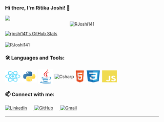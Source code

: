 ### Hi there, I'm Ritika Joshi! 👋

<div align="left">
  <a href="https://github.com/RJoshi141">
    <img height="180em" src="https://github-readme-stats.vercel.app/api/top-langs/?username=RJoshi141&layout=compact" />
  </a>
</div>

<div align="center">
  <img height="180em" src="https://github-readme-streak-stats.herokuapp.com/?user=RJoshi141&" alt="RJoshi141" />
</div>

  <a href="https://awesome-github-stats.azurewebsites.net/index.html??cardType=github&theme=gotham&preferLogin=true">    <img  alt="rjoshi141's GitHub Stats" src="https://awesome-github-stats.azurewebsites.net/user-stats/rjoshi141?cardType=github&theme=gotham&preferLogin=true" />  </a>

<div align="left" style="margin: 20px 0;">
  <img src="https://komarev.com/ghpvc/?username=RJoshi141&label=Profile%20views&color=0e75b6&style=flat" alt="RJoshi141" />
</div>

### 🛠️ Languages and Tools:

<div align="left" style="margin: 20px 0;">
  <img align="center" alt="React" height="40" width="50" src="https://raw.githubusercontent.com/devicons/devicon/master/icons/react/react-original.svg">
  <img align="center" alt="Python" height="40" width="50" src="https://raw.githubusercontent.com/devicons/devicon/master/icons/python/python-original.svg">
  <img align="center" alt="Java" height="50" width="50" src="https://raw.githubusercontent.com/devicons/devicon/master/icons/java/java-original.svg">
  <img align="center" alt="Csharp" height="40" width="40" src="https://user-images.githubusercontent.com/99184393/180462270-ea4a249c-627c-4479-9431-5c3fd25454c4.png">
  <img align="center" alt="HTML" height="40" width="30" src="https://raw.githubusercontent.com/devicons/devicon/master/icons/html5/html5-original.svg">
  <img align="center" alt="CSS" height="40" width="50" src="https://raw.githubusercontent.com/devicons/devicon/master/icons/css3/css3-original.svg">
  <img align="center" alt="JavaScript" height="40" width="50" src="https://raw.githubusercontent.com/devicons/devicon/master/icons/javascript/javascript-plain.svg">
</div>

### 📫 Connect with me:

<div align="left" style="margin: 20px 0;">
  <a href="https://www.linkedin.com/in/ritika-joshi-9395591a7/" target="_blank">
    <img src="https://upload.wikimedia.org/wikipedia/commons/8/81/LinkedIn_icon.svg" alt="LinkedIn" width="40" height="40" style="margin-right: 20px;" />
  </a>
  <a href="https://github.com/RJoshi141" target="_blank">
    <img src="https://upload.wikimedia.org/wikipedia/commons/9/91/Octicons-mark-github.svg" alt="GitHub" width="40" height="40" style="margin-right: 20px;" />
  </a>
  <a href="mailto:ritikajoshi141@gmail.com" target="_blank">
    <img src="https://upload.wikimedia.org/wikipedia/commons/7/7e/Gmail_icon_%282020%29.svg" alt="Gmail" width="40" height="40" />
  </a>
</div>

<hr />
